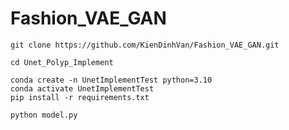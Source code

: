 # Fashion_VAE_GAN
~~~
git clone https://github.com/KienDinhVan/Fashion_VAE_GAN.git
~~~

~~~
cd Unet_Polyp_Implement
~~~

~~~
conda create -n UnetImplementTest python=3.10
conda activate UnetImplementTest
pip install -r requirements.txt
~~~

~~~
python model.py
~~~
